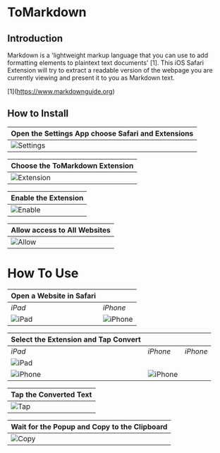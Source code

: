 # ToMarkdown

## Introduction

Markdown is a 'lightweight markup language that you can use to add formatting elements to plaintext text documents' \[1\]. This iOS Safari Extension will try to extract a readable version of the webpage you are currently viewing and present it to you as Markdown text.

\[1\]\(https://www.markdownguide.org)

## How to Install

|Open the Settings App choose Safari and Extensions|
|--------------------------------------------------|
|![Settings](https://raw.githubusercontent.com/macsplit/tomarkdown/main/images/IMG_1170.PNG)|

|Choose the ToMarkdown Extension|
|-------------------------------|
|![Extension](https://raw.githubusercontent.com/macsplit/tomarkdown/main/images/IMG_1171.PNG)|

|Enable the Extension|
|--------------------|
|![Enable](https://raw.githubusercontent.com/macsplit/tomarkdown/main/images/IMG_1172.PNG)|

|Allow access to All Websites|
|----------------------------|
|![Allow](https://raw.githubusercontent.com/macsplit/tomarkdown/main/images/IMG_1173.PNG)|

# How To Use

|Open a Website in Safari|          |
|------------------------|----------|
| *iPad*                 | *iPhone* |
|![iPad](https://raw.githubusercontent.com/macsplit/tomarkdown/main/images/IMG_1177.PNG)|![iPhone](https://raw.githubusercontent.com/macsplit/tomarkdown/main/images/IMG_0225.PNG)|


|Select the Extension and Tap Convert|          |          |
|------------------------------------|----------|----------|
| *iPad*                             | *iPhone* | *iPhone* |
|![iPad](https://raw.githubusercontent.com/macsplit/tomarkdown/main/images/IMG_1178.PNG)| 
![iPhone](https://raw.githubusercontent.com/macsplit/tomarkdown/main/images/IMG_0226.PNG)|![iPhone](https://raw.githubusercontent.com/macsplit/tomarkdown/main/images/IMG_0228.PNG)|



|Tap the Converted Text              |
|------------------------------------|
|![Tap](https://raw.githubusercontent.com/macsplit/tomarkdown/main/images/IMG_1179.PNG)|

|Wait for the Popup and Copy to the Clipboard|
|--------------------------------------------|
|![Copy](https://raw.githubusercontent.com/macsplit/tomarkdown/main/images/IMG_1180.PNG)|



